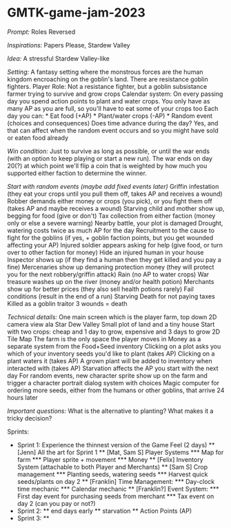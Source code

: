 # GMTK-game-jam-2023

*Prompt:* Roles Reversed

*Inspirations:* Papers Please, Stardew Valley

*Idea:* A stressful Stardew Valley-like

*Setting:* A fantasy setting where the monstrous forces are the human kingdom encroaching on the goblin's land. There are resistance goblin fighters.
Player Role: Not a resistance fighter, but a goblin subsistance farmer trying to survive and grow crops
Calendar system: On every passing day you spend action points to plant and water crops.
	You only have as many AP as you are full, so you'll have to eat some of your crops too
Each day you can:
	* Eat food (+AP)
	* Plant/water crops (-AP)
	* Random event (choices and consequences)
Does time advance during the day?
	Yes, and that can affect when the random event occurs and so you might have sold or eaten food already


*Win condition:* Just to survive as long as possible, or until the war ends (with an option to keep playing or start a new run). The war ends on day 20(?) at which point we'll flip a coin that is weighted by how much you supported either faction to determine the winner.

*Start with random events (maybe add fixed events later)*
	Griffin infestation (they eat your crops until you pull them off, takes AP and receives a wound)
	Robber demands either money or crops (you pick), or you fight them off (takes AP and maybe receives a wound)
	Starving child and mother show up, begging for food (give or don't)
	Tax collection from either faction (money only or else a severe warning)
	Nearby battle, your plot is damaged
	Drought, watering costs twice as much AP for the day
	Recruitment to the cause to fight for the goblins (if yes, + goblin faction points, but you get wounded affecting your AP)
	Injured soldier appears asking for help (give food, or turn over to other faction for money)
	Hide an injured human in your house
	Inspector shows up (if they find a human then they get killed and you pay a fine)
	Mercenaries show up demaning protection money (they will protect you for the next robbery/griffin attack)
	Rain (no AP to water crops)
	War treasure washes up on the river (money and/or health potion)
	Merchants show up for better prices (they also sell health potions rarely)
Fail conditions (result in the end of a run)
	Starving
	Death for not paying taxes
	Killed as a goblin traitor
	3 wounds = death



*Technical details:*
One main screen	which is the player farm, top down 2D camera view ala Star Dew Valley
Small plot of land and a tiny house
Start with two crops: cheap and 1 day to grow, expensive and 3 days to grow
2D Tile Map
The farm is the only space the player moves in
Money as a separate system from the Food+Seed inventory
Clicking on a plot asks you which of your inventory seeds you'd like to plant (takes AP)
Clicking on a plant waters it (takes AP)
A grown plant will be added to inventory when interacted with (takes AP)
Starvation affects the AP you start with the next day
For random events, new character sprite show up on the farm and trigger a character portrait dialog system with choices
Magic computer for ordering more seeds, either from the humans or other goblins, that arrive 24 hours later

*Important questions:*
What is the alternative to planting? What makes it a tricky decision?


Sprints:
* Sprint 1: Experience the thinnest version of the Game Feel (2 days)
** [Jenn] All the art for Sprint 1
** [Mat, Sam S] Player Systems
*** Map for farm
*** Player sprite + movement
*** Money
** [Felix] Inventory System (attachable to both Player and Merchants)
** [Sam S] Crop management
*** Planting seeds, watering seeds
***  Harvest quick seeds/plants on day 2
** [Franklin] Time Management:
*** Day-clock time mechanic
*** Calendar mechanic
** [Franklin?] Event System:
*** First day event for purchasing seeds from merchant
*** Tax event on day 2 (can you pay or not?)
* Sprint 2:
** end days early
** starvation
** Action Points (AP)
* Sprint 3:
** 